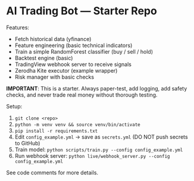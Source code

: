 # AI Trading Bot — Starter Repo

Features:
- Fetch historical data (yfinance)
- Feature engineering (basic technical indicators)
- Train a simple RandomForest classifier (buy / sell / hold)
- Backtest engine (basic)
- TradingView webhook server to receive signals
- Zerodha Kite executor (example wrapper)
- Risk manager with basic checks

**IMPORTANT**: This is a starter. Always paper-test, add logging, add safety checks, and never trade real money without thorough testing.

Setup:
1. `git clone <repo>`
2. `python -m venv venv && source venv/bin/activate`
3. `pip install -r requirements.txt`
4. Edit `config_example.yml` -> save as `secrets.yml` (DO NOT push secrets to GitHub)
5. Train model: `python scripts/train.py --config config_example.yml`
6. Run webhook server: `python live/webhook_server.py --config config_example.yml`

See code comments for more details.
